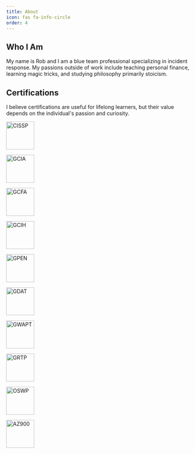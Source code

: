 ```yaml
---
title: About
icon: fas fa-info-circle
order: 4
---
```


## Who I Am
My name is Rob and I am a blue team professional specializing in incident response. My passions outside of work include teaching personal finance, learning magic tricks, and studying philosophy primarily stoicism. 

## Certifications 
I believe certifications are useful for lifelong learners, but their value depends on the individual's passion and curiosity.

<div class="image-container">
  <a href="https://www.credly.com/badges/709da292-07b6-4057-afc2-5570c48eb64e"><img src="https://images.credly.com/size/220x220/images/6eeb0a98-33cb-4f72-bfc3-f89d65a3286c/image.png" alt="CISSP" width="75"/></a>

  <a href="https://www.credly.com/badges/47278747-0502-4a55-959a-b88e522c9963"><img src="https://images.credly.com/size/220x220/images/ff692b5b-67a7-40f9-b8c9-8eb6308f4f53/image.png" alt="GCIA" width="75"/></a>

  <a href="https://www.credly.com/badges/6b4c5d4e-3e67-4303-863d-2756403a43c7"><img src="https://images.credly.com/size/220x220/images/061f34d8-aa10-44d6-90d2-99ae0b864214/image.png" alt="GCFA" width="75"/></a>

  <a href="https://www.credly.com/badges/14e1c816-0163-43f4-9532-36f7f28b921a"><img src="https://images.credly.com/size/220x220/images/c3e2745b-2f30-4e6b-9290-f7557a705181/image.png" alt="GCIH" width="75"/></a>

  <a href="https://www.credly.com/badges/9f9a36c3-3dcd-4f6b-9181-114370433ceb"><img src="https://images.credly.com/size/220x220/images/394a708e-5858-4a2c-89ff-407fc4c34509/image.png" alt="GPEN" width="75"/></a>

 <a href="https://www.credly.com/badges/5ddb968d-3598-4198-979d-c102d4139e41"><img src="https://images.credly.com/size/220x220/images/03235ef0-6323-4d92-b77d-64db69b63514/image.png" alt="GDAT" width="75"/></a>

 <a href="https://www.credly.com/badges/dd5b2477-fddc-4e58-ac67-25baff406606"><img src="https://images.credly.com/size/220x220/images/f535241f-edd3-4dd2-93fd-2243dbc0826e/image.png" alt="GWAPT" width="75"/></a>

  <a href="https://www.credly.com/earner/earned/badge/bea1d59e-bfdc-4be6-a259-c73fd8e44d92"><img src="https://images.credly.com/size/220x220/images/c3e2745b-2f30-4e6b-9290-f7557a705181/image.png" alt="GRTP" width="75"/></a>

  <a href="https://www.credly.com/badges/d19ac7c8-de80-4042-aecb-ff38f7599ecf"><img src="https://images.credly.com/size/220x220/images/8e66b341-8fa9-43ff-a611-76b72a65b38f/image.png" alt="OSWP" width="75"/></a>

  <a href="https://www.credly.com/badges/44d2cd7e-271c-474f-88ec-62e797232e5f"><img src="https://images.credly.com/size/220x220/images/be8fcaeb-c769-4858-b567-ffaaa73ce8cf/image.png" alt="AZ900" width="75"/></a>
</div>
